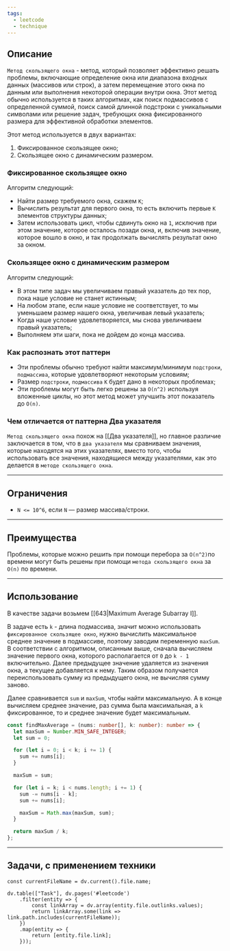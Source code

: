 ```yaml
---
tags:
  - leetcode
  - technique
---
```

## Описание

`Метод скользящего окна` - метод, который позволяет эффективно решать проблемы, включающие определение окна или диапазона входных данных (массивов или строк), а затем перемещение этого окна по данным или выполнения некоторой операции внутри окна. Этот метод обычно используется в таких алгоритмах, как поиск подмассивов с определенной суммой, поиск самой длинной подстроки с уникальными символами или решение задач, требующих окна фиксированного размера для эффективной обработки элементов.

Этот метод используется в двух вариантах:
1. Фиксированное скользящее окно;
2. Скользящее окно с динамическим размером.
### Фиксированное скользящее окно

Алгоритм следующий:

- Найти размер требуемого окна, скажем `K`;
- Вычислить результат для первого окна, то есть включить первые `K` элементов структуры данных;
- Затем использовать цикл, чтобы сдвинуть окно на `1`, исключив при этом значение, которое осталось позади окна, и, включив значение, которое вошло в окно, и так продолжать вычислять результат окно за окном.

### Скользящее окно с динамическим размером

Алгоритм следующий:

- В этом типе задач мы увеличиваем правый указатель до тех пор, пока наше условие не станет истинным;
- На любом этапе, если наше условие не соответствует, то мы уменьшаем размер нашего окна, увеличивая левый указатель;
- Когда наше условие удовлетворяется, мы снова увеличиваем правый указатель;
- Выполняем эти шаги, пока не дойдем до конца массива.

### Как распознать этот паттерн

- Эти проблемы обычно требуют найти максимум/минимум `подстроки`, `подмассива`, которые удовлетворяют некоторым условиям;
- Размер `подстроки`, `подмассива` `K` будет дано в некоторых проблемах;
- Эти проблемы могут быть легко решены за `O(n^2)` используя вложенные циклы, но этот метод может улучшить этот показатель до `O(n)`.

### Чем отличается от паттерна Два указателя

`Метод скользящего окна` похож на [[Два указателя]], но главное различие заключается в том, что в `два указателя` мы сравниваем значения, которые находятся на этих указателях, вместо того, чтобы использовать все значения, находящиеся между указателями, как это делается в `методе скользящего окна`.

---
## Ограничения 

- `N <= 10^6`, если `N` — размер массива/строки.

---
## Преимущества

Проблемы, которые можно решить при помощи перебора за `O(n^2)`по времени могут быть решены при помощи `метода скользящего окна` за `O(n)` по времени.

---
## Использование

В качестве задачи возьмем [[643|Maximum Average Subarray I]].

В задаче есть `k` - длина подмассива, значит можно использовать `фиксированное скользящее окно`, нужно вычислить максимальное среднее значение в подмассиве, поэтому заводим переменную `maxSum`. В соответствии с алгоритмом, описанным выше, сначала вычисляем значение первого окна, которого располагается от `0` до `k - 1` включительно. Далее предыдущее значение удаляется из значения окна, а текущее добавляется к нему. Таким образом получается переиспользовать сумму из предыдущего окна, не вычисляя сумму заново. 

Далее сравнивается `sum` и `maxSum`, чтобы найти максимальную. А в конце вычисляем среднее значение, раз сумма была максимальная, а `k` фиксированное, то и среднее значение будет максимальным.

```typescript
const findMaxAverage = (nums: number[], k: number): number => {
  let maxSum = Number.MIN_SAFE_INTEGER;
  let sum = 0;

  for (let i = 0; i < k; i += 1) {
    sum += nums[i];
  }

  maxSum = sum;

  for (let i = k; i < nums.length; i += 1) {
    sum -= nums[i - k];
    sum += nums[i];

    maxSum = Math.max(maxSum, sum);
  }

  return maxSum / k;
};
```

---
## Задачи, с применением техники

```dataviewjs
const currentFileName = dv.current().file.name;

dv.table(["Task"], dv.pages('#leetcode')
	.filter(entity => {
		const linkArray = dv.array(entity.file.outlinks.values);
		return linkArray.some(link => link.path.includes(currentFileName));
	})
	.map(entity => {
		return [entity.file.link];
	}));
```